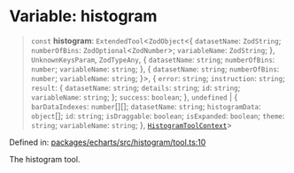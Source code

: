 # Variable: histogram

> `const` **histogram**: `ExtendedTool`\<`ZodObject`\<\{ `datasetName`: `ZodString`; `numberOfBins`: `ZodOptional`\<`ZodNumber`\>; `variableName`: `ZodString`; \}, `UnknownKeysParam`, `ZodTypeAny`, \{ `datasetName`: `string`; `numberOfBins`: `number`; `variableName`: `string`; \}, \{ `datasetName`: `string`; `numberOfBins`: `number`; `variableName`: `string`; \}\>, \{ `error`: `string`; `instruction`: `string`; `result`: \{ `datasetName`: `string`; `details`: `string`; `id`: `string`; `variableName`: `string`; \}; `success`: `boolean`; \}, `undefined` \| \{ `barDataIndexes`: `number`[][]; `datasetName`: `string`; `histogramData`: `object`[]; `id`: `string`; `isDraggable`: `boolean`; `isExpanded`: `boolean`; `theme`: `string`; `variableName`: `string`; \}, [`HistogramToolContext`](../type-aliases/HistogramToolContext.md)\>

Defined in: [packages/echarts/src/histogram/tool.ts:10](https://github.com/GeoDaCenter/openassistant/blob/7dec66552ed2da789768e26aca21ecb2918b5d3b/packages/echarts/src/histogram/tool.ts#L10)

The histogram tool.
